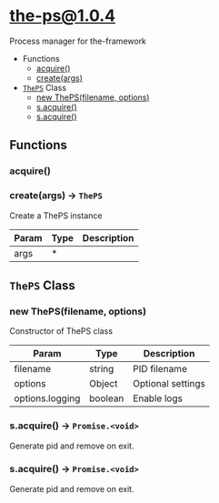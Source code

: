 # the-ps@1.0.4

Process manager for the-framework

+ Functions
  + [acquire()](#the-ps-function-acquire)
  + [create(args)](#the-ps-function-create)
+ [`ThePS`](#the-ps-classes) Class
  + [new ThePS(filename, options)](#the-ps-classes-the-p-s-constructor)
  + [s.acquire()](#the-ps-classes-the-p-s-acquire)
  + [s.acquire()](#the-ps-classes-the-p-s-acquire)

## Functions

<a class='md-heading-link' name="the-ps-function-acquire" ></a>

### acquire()


<a class='md-heading-link' name="the-ps-function-create" ></a>

### create(args) -> `ThePS`

Create a ThePS instance

| Param | Type | Description |
| ----- | --- | -------- |
| args | * |  |



<a class='md-heading-link' name="the-ps-classes"></a>

## `ThePS` Class






<a class='md-heading-link' name="the-ps-classes-the-p-s-constructor" ></a>

### new ThePS(filename, options)

Constructor of ThePS class

| Param | Type | Description |
| ----- | --- | -------- |
| filename | string | PID filename |
| options | Object | Optional settings |
| options.logging | boolean | Enable logs |


<a class='md-heading-link' name="the-ps-classes-the-p-s-acquire" ></a>

### s.acquire() -> `Promise.<void>`

Generate pid and remove on exit.

<a class='md-heading-link' name="the-ps-classes-the-p-s-acquire" ></a>

### s.acquire() -> `Promise.<void>`

Generate pid and remove on exit.



